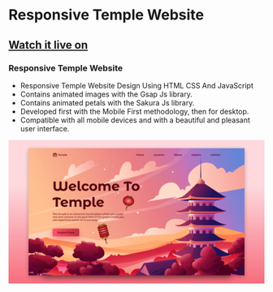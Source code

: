 # Responsive Temple Website
## [Watch it live on](https://temple-design.netlify.app)
### Responsive Temple Website

- Responsive Temple Website Design Using HTML CSS And JavaScript
- Contains animated images with the Gsap Js library.
- Contains animated petals with the Sakura Js library.
- Developed first with the Mobile First methodology, then for desktop.
- Compatible with all mobile devices and with a beautiful and pleasant user interface.

![preview img](/preview.png)
